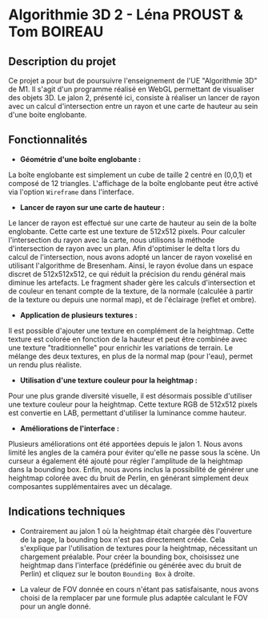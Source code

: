 # Algorithmie 3D 2 - Léna PROUST & Tom BOIREAU

## Description du projet

Ce projet a pour but de poursuivre l'enseignement de l'UE "Algorithmie 3D" de M1. Il s'agit d'un programme réalisé en WebGL permettant de visualiser des objets 3D. Le jalon 2, présenté ici, consiste à réaliser un lancer de rayon avec un calcul d'intersection entre un rayon et une carte de hauteur au sein d'une boite englobante.

## Fonctionnalités

- **Géométrie d'une boîte englobante :**

La boîte englobante est simplement un cube de taille 2 centré en (0,0,1) et composé de 12 triangles. L'affichage de la boîte englobante peut être activé via l'option `Wireframe` dans l'interface.

- **Lancer de rayon sur une carte de hauteur :**

Le lancer de rayon est effectué sur une carte de hauteur au sein de la boîte englobante. Cette carte est une texture de 512x512 pixels. Pour calculer l'intersection du rayon avec la carte, nous utilisons la méthode d'intersection de rayon avec un plan. Afin d'optimiser le delta t lors du calcul de l'intersection, nous avons adopté un lancer de rayon voxelisé en utilisant l'algorithme de Bresenham. Ainsi, le rayon évolue dans un espace discret de 512x512x512, ce qui réduit la précision du rendu général mais diminue les artefacts. Le fragment shader gère les calculs d'intersection et de couleur en tenant compte de la texture, de la normale (calculée à partir de la texture ou depuis une normal map), et de l'éclairage (reflet et ombre).

- **Application de plusieurs textures :**

Il est possible d'ajouter une texture en complément de la heightmap. Cette texture est colorée en fonction de la hauteur et peut être combinée avec une texture "traditionnelle" pour enrichir les variations de terrain. Le mélange des deux textures, en plus de la normal map (pour l'eau), permet un rendu plus réaliste.

- **Utilisation d'une texture couleur pour la heightmap :**

Pour une plus grande diversité visuelle, il est désormais possible d'utiliser une texture couleur pour la heightmap. Cette texture RGB de 512x512 pixels est convertie en LAB, permettant d'utiliser la luminance comme hauteur.

- **Améliorations de l'interface :**

Plusieurs améliorations ont été apportées depuis le jalon 1. Nous avons limité les angles de la caméra pour éviter qu'elle ne passe sous la scène. Un curseur a également été ajouté pour régler l'amplitude de la heightmap dans la bounding box. Enfin, nous avons inclus la possibilité de générer une heightmap colorée avec du bruit de Perlin, en générant simplement deux composantes supplémentaires avec un décalage.

## Indications techniques

- Contrairement au jalon 1 où la heightmap était chargée dès l'ouverture de la page, la bounding box n'est pas directement créée. Cela s'explique par l'utilisation de textures pour la heightmap, nécessitant un chargement préalable. Pour créer la bounding box, choisissez une heightmap dans l'interface (prédéfinie ou générée avec du bruit de Perlin) et cliquez sur le bouton `Bounding Box` à droite.

- La valeur de FOV donnée en cours n'étant pas satisfaisante, nous avons choisi de la remplacer par une formule plus adaptée calculant le FOV pour un angle donné.
